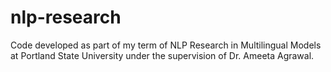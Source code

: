 # nlp-research
Code developed as part of my term of NLP Research in Multilingual Models at Portland State University under the supervision of Dr. Ameeta Agrawal.
